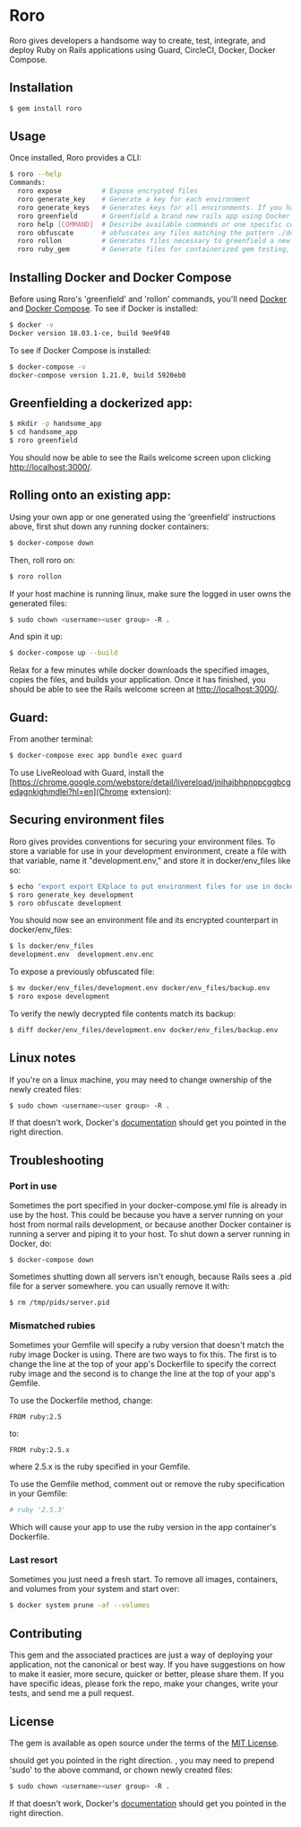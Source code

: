 # Roro

Roro gives developers a handsome way to create, test, integrate, and deploy Ruby on Rails applications using Guard, CircleCI, Docker, Docker Compose.

## Installation

```bash
$ gem install roro
```

## Usage

Once installed, Roro provides a CLI:

```bash
$ roro --help
Commands:
  roro expose          # Expose encrypted files
  roro generate_key    # Generate a key for each environment
  roro generate_keys   # Generates keys for all environments. If you have .en...
  roro greenfield      # Greenfield a brand new rails app using Docker's inst...
  roro help [COMMAND]  # Describe available commands or one specific command
  roro obfuscate       # obfuscates any files matching the pattern ./docker/*...
  roro rollon          # Generates files necessary to greenfield a new app wi...
  roro ruby_gem        # Generate files for containerized gem testing, Circle...
```

## Installing Docker and Docker Compose 

Before using Roro's 'greenfield' and 'rollon' commands, you'll need [Docker](https://docs.docker.com/install/) and [Docker Compose](https://docs.docker.com/compose/install/). To see if Docker is installed:

```bash
$ docker -v
Docker version 18.03.1-ce, build 9ee9f40
```

To see if Docker Compose is installed:

```bash
$ docker-compose -v
docker-compose version 1.21.0, build 5920eb0
```

## Greenfielding a dockerized app:

```bash
$ mkdir -p handsome_app
$ cd handsome_app
$ roro greenfield
```

You should now be able to see the Rails welcome screen upon clicking [http://localhost:3000/](http://localhost:3000/). 

## Rolling onto an existing app:

Using your own app or one generated using the 'greenfield' instructions above, first shut down any running docker containers: 

```bash
$ docker-compose down
```

Then, roll roro on:

```bash
$ roro rollon
```

If your host machine is running linux, make sure the logged in user owns the generated files:

```bash
$ sudo chown <username><user group> -R .
```

And spin it up:

```bash
$ docker-compose up --build
``` 

Relax for a few minutes while docker downloads the specified images, copies the files, and builds your application. Once it has finished, you should be able to see the Rails welcome screen at [http://localhost:3000/](http://localhost:3000/). 

## Guard:

From another terminal: 

```bash
$ docker-compose exec app bundle exec guard
```

To use LiveReoload with Guard, install the [https://chrome.google.com/webstore/detail/livereload/jnihajbhpnppcggbcgedagnkighmdlei?hl=en](Chrome extension):


## Securing environment files 

Roro gives provides conventions for securing your environment files. To store a variable for use in your development environment, create a file with that variable, name it "development.env," and store it in docker/env_files like so:

```bash 
$ echo "export export EXplace to put environment files for use in dockerized environments. AMPLE_KEY=example_value" > docker/env_files/development.env
$ roro generate_key development
$ roro obfuscate development
```

You should now see an environment file and its encrypted counterpart in docker/env_files: 

```bash 
$ ls docker/env_files
development.env  development.env.enc
```

To expose a previously obfuscated file:

```bash 
$ mv docker/env_files/development.env docker/env_files/backup.env
$ roro expose development
```

To verify the newly decrypted file contents match its backup:

```bash 
$ diff docker/env_files/development.env docker/env_files/backup.env 
```

## Linux notes

If you're on a linux machine, you may need to change ownership of the newly created files:

```bash
$ sudo chown <username><user group> -R .
```

If that doesn't work, Docker's [documentation](https://docs.docker.com/install/linux/linux-postinstall/#manage-docker-as-a-non-root-user) should get you pointed in the right direction.

## Troubleshooting 

### Port in use 

Sometimes the port specified in your docker-compose.yml file is already in use by the host. This could be because you have a server running on your host from normal rails development, or because another Docker container is running a server and piping it to your host. To shut down a server running in Docker, do:

```
$ docker-compose down 
``` 

Sometimes shutting down all servers isn't enough, because Rails sees a .pid file for a server somewhere. you can usually remove it with: 

```bash
$ rm /tmp/pids/server.pid
```

### Mismatched rubies 

Sometimes your Gemfile will specify a ruby version that doesn't match the ruby image Docker is using. There are two ways to fix this. The first is to change the line at the top of your app's Dockerfile to specify the correct ruby image and the second is to change the line at the top of your app's Gemfile. 

To use the Dockerfile method, change:

```
FROM ruby:2.5
```

to:

```
FROM ruby:2.5.x
```
where 2.5.x is the ruby specified in your Gemfile.

To use the Gemfile method, comment out or remove the ruby specification in your Gemfile:

```ruby 
# ruby '2.5.3'
``` 

Which will cause your app to use the ruby version in the app container's Dockerfile.


### Last resort

Sometimes you just need a fresh start. To remove all images, containers, and volumes from your system and start over:

```bash
$ docker system prune -af --volumes
```

## Contributing

This gem and the associated practices are just a way of deploying your application, not the canonical or best way. If you have suggestions on how to make it easier, more secure, quicker or better, please share them. If you have specific ideas, please fork the repo, make your changes, write your tests, and send me a pull request.    

## License
The gem is available as open source under the terms of the [MIT License](https://opensource.org/licenses/MIT).


 should get you pointed in the right direction. , you may need to prepend 'sudo' to the above command, or chown newly created files:

```bash
$ sudo chown <username><user group> -R .
```

If that doesn't work, Docker's [documentation](https://docs.docker.com/install/linux/linux-postinstall/#manage-docker-as-a-non-root-user) should get you pointed in the right direction.
